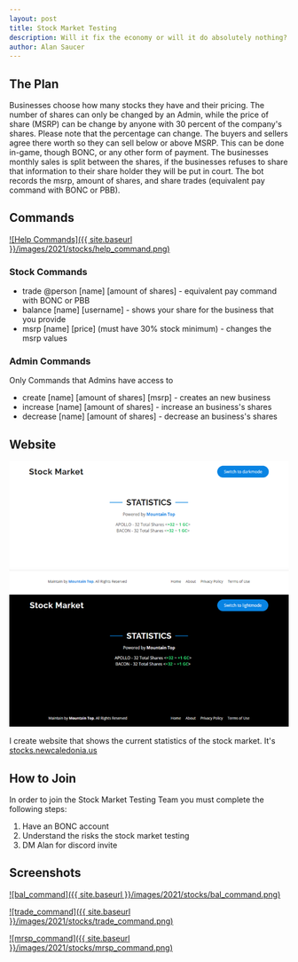 ```yaml
---
layout: post
title: Stock Market Testing
description: Will it fix the economy or will it do absolutely nothing? 
author: Alan Saucer
---
```


## The Plan

Businesses choose how many stocks they have and their pricing. The number of shares can only be changed by an Admin, while the price of share (MSRP) can be change by anyone with 30 percent of the company's shares. Please note that the percentage can change. The buyers and sellers agree there worth so they can sell below or above MSRP. This can be done in-game, though BONC, or any other form of payment. The businesses monthly sales is split between the shares, if the businesses refuses to share that information to their share holder they will be put in court. The bot records the msrp, amount of shares, and share trades (equivalent pay command with BONC or PBB).

## Commands

[![Help Commands]({{ site.baseurl }}/images/2021/stocks/help_command.png)](https://stocks.newcaledonia.us/)

### Stock Commands

- trade @person [name] [amount of shares] - equivalent pay command with BONC or PBB
- balance [name] [username] - shows your share for the business that you provide 
- msrp [name] [price] (must have 30% stock minimum) - changes the msrp values

### Admin Commands

Only Commands that Admins have access to

- create [name] [amount of shares] [msrp] - creates an new business
- increase [name] [amount of shares] - increase an business's shares
- decrease [name] [amount of shares] - decrease an business's shares

## Website

<div class="light-only">
 
 <img src="/images/2021/stocks/website.png" alt="website screenshot">
 
<!--[![website screenshot]({{ site.baseurl }}/images/2021/stocks/website.png)](https://stocks.newcaledonia.us/)-->
 
</div>
 
<div class="dark-only">
 
 <img src="/images/2021/stocks/website_dark.png" alt="website screenshot">
 
<!--[![website dark screenshot]({{ site.baseurl }}/images/2021/stocks/website_dark.png)](https://stocks.newcaledonia.us/)-->
 
</div>

I create website that shows the current statistics of the stock market. It's [stocks.newcaledonia.us](https://stocks.newcaledonia.us/)

## How to Join

In order to join the Stock Market Testing Team you must complete the following steps:
1. Have an BONC account
2. Understand the risks the stock market testing
3. DM Alan for discord invite

## Screenshots

[![bal_command]({{ site.baseurl }}/images/2021/stocks/bal_command.png)](https://stocks.newcaledonia.us/)

[![trade_command]({{ site.baseurl }}/images/2021/stocks/trade_command.png)](https://stocks.newcaledonia.us/)

[![mrsp_command]({{ site.baseurl }}/images/2021/stocks/mrsp_command.png)](https://stocks.newcaledonia.us/)

